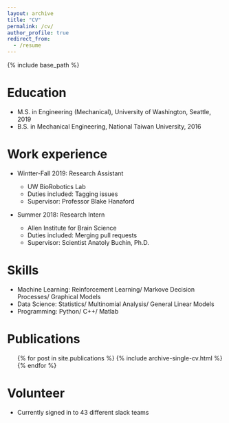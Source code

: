 ```yaml
---
layout: archive
title: "CV"
permalink: /cv/
author_profile: true
redirect_from:
  - /resume
---
```


{% include base_path %}

Education
======
* M.S. in Engineering (Mechanical), University of Washington, Seattle, 2019
* B.S. in Mechanical Engineering, National Taiwan University, 2016

Work experience
======
* Wintter-Fall 2019: Research Assistant
  * UW BioRobotics Lab
  * Duties included: Tagging issues
  * Supervisor: Professor Blake Hanaford

* Summer 2018: Research Intern
  * Allen Institute for Brain Science
  * Duties included: Merging pull requests
  * Supervisor: Scientist Anatoly Buchin, Ph.D. 
  
Skills
======
* Machine Learning: Reinforcement Learning/ Markove Decision Processes/ Graphical Models
* Data Science: Statistics/ Multinomial Analysis/ General Linear Models
* Programming: Python/ C++/ Matlab

Publications
======
  <ul>{% for post in site.publications %}
    {% include archive-single-cv.html %}
  {% endfor %}</ul>
  
Volunteer
======
* Currently signed in to 43 different slack teams
